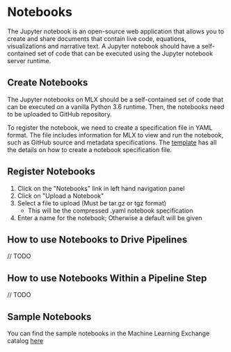 # Notebooks

The Jupyter notebook is an open-source web application that allows you to create and share documents that contain live code, equations, visualizations and narrative text. A Jupyter notebook should have a self-contained set of code that can be executed using the Jupyter notebook server runtime.

## Create Notebooks
The Jupyter notebooks on MLX should be a self-contained set of code that can be executed on a vanilla Python 3.6 runtime. Then, the notebooks need to be uploaded to GitHub repository.

To register the notebook, we need to create a specification file in YAML format. The file includes information for MLX to view and run the notebook, such as GitHub source and metadata specifications. The [template](template.yaml) has all the details on how to create a notebook specification file.

## Register Notebooks
1. Click on the "Notebooks" link in left hand navigation panel
2. Click on "Upload a Notebook"
3. Select a file to upload (Must be tar.gz or tgz format)
    - This will be the compressed .yaml notebook specification
4. Enter a name for the notebook; Otherwise a default will be given

## How to use Notebooks to Drive Pipelines
// TODO

## How to use Notebooks Within a Pipeline Step
// TODO

## Sample Notebooks

You can find the sample notebooks in the Machine Learning Exchange catalog
[here](https://github.com/machine-learning-exchange/katalog/tree/main/notebook-samples)
